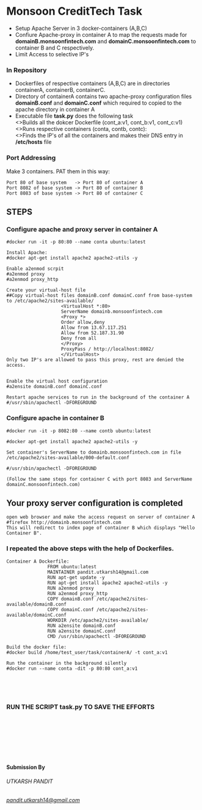 # Monsoon CreditTech Task

- Setup Apache Server in 3 docker-containers (A,B,C)
- Confiure Apache-proxy in container A to map the requests made for **domainB.monsoonfintech.com** and **domainC.monsoonfintech.com** to container B and C respectively.
- Limit Access to selective IP's


### In Repository

- Dockerfiles of respective containers (A,B,C) are in directories containerA, containerB, containerC.
- Directory of containerA contains two apache-proxy configuration files **domainB.conf** and **domainC.conf** which required to copied to the apache directory in container A 
- Executable file **task.py** does the following task <br />
  <>Builds all the dokcer Dockerfile (cont_a:v1, cont_b:v1, cont_c:v1) <br />
  <>Runs respective containers (conta, contb, contc): <br />
  <>Finds the IP's of all the containers and makes their DNS entry in **/etc/hosts** file

### Port Addressing
Make 3 containers. PAT them in this way:
```
Port 80 of base system   -> Port 80 of container A
Port 8082 of base system -> Port 80 of container B
Port 8083 of base system -> Port 80 of container C
```


## STEPS

### Configure apache and proxy server in container A
```
#docker run -it -p 80:80 --name conta ubuntu:latest

Install Apache:
#docker apt-get install apache2 apache2-utils -y

Enable a2enmod scrpit
#a2enmod proxy
#a2enmod proxy_http

Create your virtual-host file
##Copy virtual-host files domainB.conf domainC.conf from base-system to /etc/apache2/sites-available/
                    <VirtualHost *:80>
                    ServerName domainb.monsoonfintech.com
                    <Proxy *>
                    Order allow,deny
                    Allow from 13.67.117.251
                    Allow from 52.187.31.90
                    Deny from all
                    </Proxy>
                    ProxyPass / http://localhost:8082/
                    </VirtualHost>
Only two IP's are allowed to pass this proxy, rest are denied the access.


Enable the virtual host configuration
#a2ensite domainB.conf domainC.conf

Restart apache services to run in the background of the container A
#/usr/sbin/apachectl -DFOREGROUND
```
### Configure apache in container B
```
#docker run -it -p 8082:80 --name contb ubuntu:latest

#docker apt-get install apache2 apache2-utils -y

Set container's ServerName to domainb.monsoonfintech.com in file /etc/apache2/sites-available/000-default.conf

#/usr/sbin/apachectl -DFOREGROUND

(Follow the same steps for container C with port 8083 and ServerName domainC.monsoonfintech.com)
```
## Your proxy server configuration is completed
```
open web browser and make the access request on server of container A
#firefox http://domainb.monsoonfintech.com
This will redirect to index page of container B which displays "Hello Container B".
``` 
### I repeated the above steps with the help of Dockerfiles.
```
Container A Dockerfile:
               FROM ubuntu:latest
               MAINTAINER pandit.utkarsh14@gmail.com
               RUN apt-get update -y
               RUN apt-get install apache2 apache2-utils -y
               RUN a2enmod proxy
               RUN a2enmod proxy_http
               COPY domainB.conf /etc/apache2/sites-available/domainB.conf
               COPY domainC.conf /etc/apache2/sites-available/domainC.conf
               WORKDIR /etc/apache2/sites-available/
               RUN a2ensite domainB.conf
               RUN a2ensite domainC.conf
               CMD /usr/sbin/apachectl -DFOREGROUND
    
Build the docker file:
#docker build /home/test_user/task/containerA/ -t cont_a:v1
    
Run the container in the background silently
#docker run --name conta -dit -p 80:80 cont_a:v1
```


### <br /><br /><br />RUN THE SCRIPT **task.py** TO SAVE THE EFFORTS <br /><br /><br /><br /><br /><br /><br />
   
    
    
####  Submission By
###### UTKARSH PANDIT
###### pandit.utkarsh14@gmail.com
    
   
     
